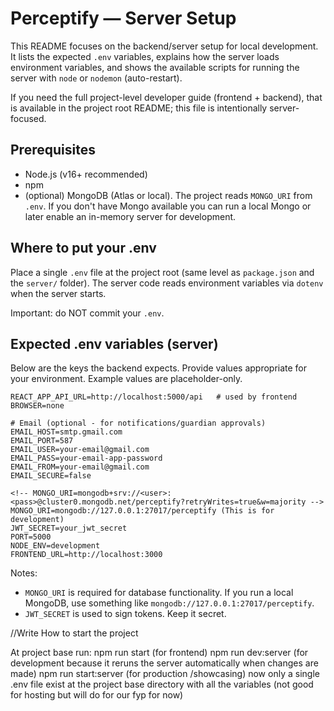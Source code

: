 # Perceptify — Server Setup

This README focuses on the backend/server setup for local development. It lists the expected `.env` variables, explains how the server loads environment variables, and shows the available scripts for running the server with `node` or `nodemon` (auto-restart).

If you need the full project-level developer guide (frontend + backend), that is available in the project root README; this file is intentionally server-focused.

## Prerequisites

- Node.js (v16+ recommended)
- npm
- (optional) MongoDB (Atlas or local). The project reads `MONGO_URI` from `.env`. If you don't have Mongo available you can run a local Mongo or later enable an in-memory server for development.

## Where to put your .env

Place a single `.env` file at the project root (same level as `package.json` and the `server/` folder). The server code reads environment variables via `dotenv` when the server starts.

Important: do NOT commit your `.env`.

## Expected .env variables (server)

Below are the keys the backend expects. Provide values appropriate for your environment. Example values are placeholder-only.

```
REACT_APP_API_URL=http://localhost:5000/api   # used by frontend
BROWSER=none

# Email (optional - for notifications/guardian approvals)
EMAIL_HOST=smtp.gmail.com
EMAIL_PORT=587
EMAIL_USER=your-email@gmail.com
EMAIL_PASS=your-email-app-password
EMAIL_FROM=your-email@gmail.com
EMAIL_SECURE=false

<!-- MONGO_URI=mongodb+srv://<user>:<pass>@cluster0.mongodb.net/perceptify?retryWrites=true&w=majority -->
MONGO_URI=mongodb://127.0.0.1:27017/perceptify (This is for development)
JWT_SECRET=your_jwt_secret
PORT=5000
NODE_ENV=development
FRONTEND_URL=http://localhost:3000
```

Notes:
- `MONGO_URI` is required for database functionality. If you run a local MongoDB, use something like `mongodb://127.0.0.1:27017/perceptify`.
- `JWT_SECRET` is used to sign tokens. Keep it secret.

//Write How to start the project

At project base run:
npm run start (for frontend)
npm run dev:server (for development because it reruns the server automatically when changes are made)
npm run start:server (for production /showcasing)
now only a single .env file exist at the project base directory with all the variables (not good for hosting but will do for our fyp for now)
